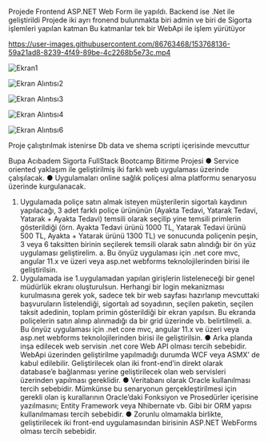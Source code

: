 Projede Frontend ASP.NET Web Form ile yapıldı. Backend ise .Net ile geliştirildi
Projede iki ayrı fronend bulunmakta biri admin ve biri de Sigorta işlemleri yapılan katman
Bu katmanlar tek bir WebApi ile işlem yürütüyor 




https://user-images.githubusercontent.com/86763468/153768136-59a21ad8-8239-4f49-89be-4c2268b5e73c.mp4

![Ekran1](https://user-images.githubusercontent.com/86763468/153768179-f3e86b43-9d5c-4446-bfd4-0166e61bb034.PNG)

![Ekran Alıntısı2](https://user-images.githubusercontent.com/86763468/153768182-de249900-864d-4e44-b80e-ba1f6576d3b0.PNG)

![Ekran Alıntısı3](https://user-images.githubusercontent.com/86763468/153768183-5e741a35-9b52-49d7-80e6-c7a9fb0d50bf.PNG)

![Ekran Alıntısı4](https://user-images.githubusercontent.com/86763468/153768185-a204994f-ec92-485e-8ad6-16a8c1988407.PNG)

![Ekran Alıntısı6](https://user-images.githubusercontent.com/86763468/153768186-45795c3d-30b7-4a91-88f0-1d98aefec822.PNG)

Proje çalıştırılmak istenirse Db data ve shema scripti içerisinde mevcuttur


Bupa Acıbadem Sigorta FullStack Bootcamp Bitirme Projesi
● Service oriented yaklaşım ile geliştirilmiş iki farklı web uygulaması üzerinde
çalışılacak.
● Uygulamaları online sağlık poliçesi alma platformu senaryosu üzerinde kurgulanacak.
1. Uygulamada poliçe satın almak isteyen müşterilerin sigortalı kaydının yapılacağı, 3 adet
farklı poliçe ürününün (Ayakta Tedavi, Yatarak Tedavi, Yatarak + Ayakta Tedavi) temsili
olarak seçilip yine temsili primlerin gösterildiği (örn. Ayakta Tedavi ürünü 1000 TL, Yatarak
Tedavi ürünü 500 TL, Ayakta + Yatarak ürünü 1300 TL) ve sonucunda poliçenin peşin, 3
veya 6 taksitten birinin seçilerek temsili olarak satın alındığı bir ön yüz uygulaması
geliştirelim.
a. Bu önyüz uygulaması için .net core mvc, angular 11.x ve üzeri veya asp.net
webforms teknolojilerinden birisi ile geliştirilsin.
2. Uygulamada ise 1.uygulamadan yapılan girişlerin listeleneceği bir genel müdürlük ekranı
oluşturulsun. Herhangi bir login mekanizması kurulmasına gerek yok, sadece tek bir web
sayfası hazırlanıp mevcuttaki başvuruların listelendiği, sigortalı ad soyadının, seçilen
paketin, seçilen taksit adedinin, toplam primin gösterildiği bir ekran yapılsın. Bu ekranda
poliçelerin satın alınıp alınmadığı da bir grid üzerinde vb. belirtilmeli.
a. Bu önyüz uygulaması için .net core mvc, angular 11.x ve üzeri veya asp.net
webforms teknolojilerinden birisi ile geliştirilsin.
● Arka planda inşa edilecek web servisin .net core Web API olması tercih sebebidir.
WebApi üzerinden geliştirilme yapılmadığı durumda WCF veya ASMX’ de kabul
edilebilir. Geliştirilecek olan iki front-end’in direkt olarak database’e bağlanması
yerine geliştirilecek olan web servisleri üzerinden yapılması gereklidir.
● Veritabanı olarak Oracle kullanılması tercih sebebidir. Mümkünse bu senaryonun
gerçekleştirilmesi için gerekli olan iş kurallarının Oracle’daki Fonksiyon ve
Prosedürler içerisine yazılmasını; Entity Framework veya Nhibernate vb. Gibi bir
ORM yapısı kullanılmaması tercih sebebidir.
● Zorunlu olmamakla birlikte, geliştirilecek iki front-end uygulamasından birisinin
ASP.NET WebForms olması tercih sebebidir.
